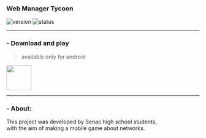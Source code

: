 
### Web Manager Tycoon
![version](https://img.shields.io/badge/Version%3A-0.6-blue)
![status](https://img.shields.io/badge/Status%3A-released-green)


<hr>

### - Download and play
>available only for android


<a href='https://play.google.com/store/apps/details?id=com.hopellesstudio.net'><img align='center' height='65' src='https://play.google.com/intl/en_us/badges/static/images/badges/en_badge_web_generic.png'></a>



<hr>

### - About:

This project was developed by Senac high school students,<br>
with the aim of making a mobile game about networks.
